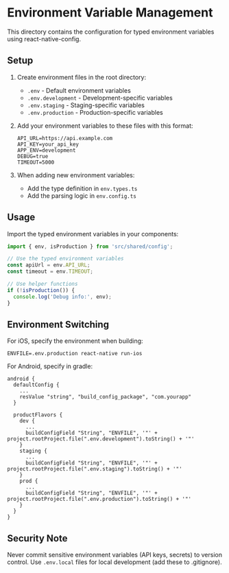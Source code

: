 # Environment Variable Management

This directory contains the configuration for typed environment variables using react-native-config.

## Setup

1. Create environment files in the root directory:

   - `.env` - Default environment variables
   - `.env.development` - Development-specific variables
   - `.env.staging` - Staging-specific variables
   - `.env.production` - Production-specific variables

2. Add your environment variables to these files with this format:

   ```
   API_URL=https://api.example.com
   API_KEY=your_api_key
   APP_ENV=development
   DEBUG=true
   TIMEOUT=5000
   ```

3. When adding new environment variables:
   - Add the type definition in `env.types.ts`
   - Add the parsing logic in `env.config.ts`

## Usage

Import the typed environment variables in your components:

```typescript
import { env, isProduction } from 'src/shared/config';

// Use the typed environment variables
const apiUrl = env.API_URL;
const timeout = env.TIMEOUT;

// Use helper functions
if (!isProduction()) {
  console.log('Debug info:', env);
}
```

## Environment Switching

For iOS, specify the environment when building:

```
ENVFILE=.env.production react-native run-ios
```

For Android, specify in gradle:

```
android {
  defaultConfig {
    ...
    resValue "string", "build_config_package", "com.yourapp"
  }

  productFlavors {
    dev {
      ...
      buildConfigField "String", "ENVFILE", '"' + project.rootProject.file(".env.development").toString() + '"'
    }
    staging {
      ...
      buildConfigField "String", "ENVFILE", '"' + project.rootProject.file(".env.staging").toString() + '"'
    }
    prod {
      ...
      buildConfigField "String", "ENVFILE", '"' + project.rootProject.file(".env.production").toString() + '"'
    }
  }
}
```

## Security Note

Never commit sensitive environment variables (API keys, secrets) to version control. Use `.env.local` files for local development (add these to .gitignore).
